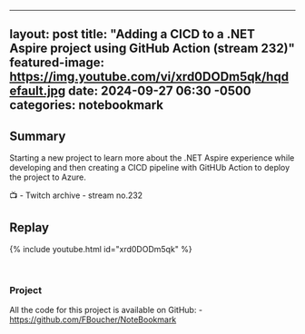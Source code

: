 
---
layout: post
title: "Adding a CICD to a .NET Aspire project using GitHub Action (stream 232)"
featured-image: https://img.youtube.com/vi/xrd0DODm5qk/hqdefault.jpg
date: 2024-09-27 06:30 -0500
categories: notebookmark
---
## Summary
Starting a new project to learn more about the .NET Aspire experience while developing and then creating a CICD pipeline with GitHUb Action to deploy the project to Azure.

📺 - Twitch archive - stream no.232

## Replay

{% include youtube.html id="xrd0DODm5qk" %}

<br/><!--more-->

### Project

All the code for this project is available on GitHub:  - https://github.com/FBoucher/NoteBookmark


